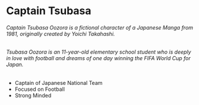 # Captain Tsubasa

###### Captain Tsubasa Oozora is a fictional character of a Japanese Manga from 1981, originally created by Yoichi Takahashi.
###### Tsubasa Oozora is an 11-year-old elementary school student who is deeply in love with football and dreams of one day winning the FIFA World Cup for Japan.

* Captain of Japanese National Team
* Focused on Football
* Strong Minded